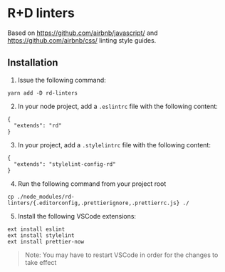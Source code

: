# R+D linters

Based on https://github.com/airbnb/javascript/ and https://github.com/airbnb/css/ linting style guides.

## Installation

1. Issue the following command:

```
yarn add -D rd-linters
```

2. In your node project, add a `.eslintrc` file with the following content:

```
{
  "extends": "rd"
}
```

3. In your project, add a `.stylelintrc` file with the following content:

```
{
  "extends": "stylelint-config-rd"
}
```

4. Run the following command from your project root

```
cp ./node_modules/rd-linters/{.editorconfig,.prettierignore,.prettierrc.js} ./
```

5. Install the following VSCode extensions:

```
ext install eslint
ext install stylelint
ext install prettier-now
```

> Note: You may have to restart VSCode in order for the changes to take effect
